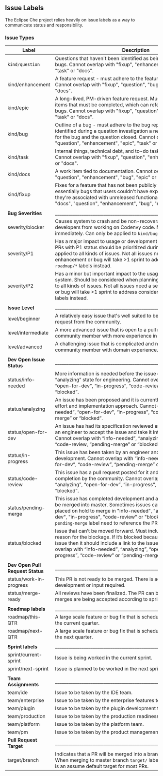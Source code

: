 ## Issue Labels
The Eclipse Che project relies heavily on issue labels as a way to communicate status and responsibility.

### Issue Types
| Label        | Description
| ------------ |-------------
| `kind/question`| Questions that haven't been identified as being feature requests or bugs.  Cannot overlap with "fixup", "enhancement", "bug", "epic", "task" or "docs".
| kind/enhancement| A feature request - must adhere to the feature request template. Cannot overlap with "fixup", "question", "bug", "epic", "task" or "docs".
| kind/epic| A long-lived, PM-driven feature request. Must include a checklist of items that must be completed, which can reference enhancements or bugs.  Cannot overlap with "fixup", "question", "enhancement", "bug", "task" or "docs".
| kind/bug| Outline of a bug - must adhere to the bug report template. If a bug is identified during a question investigation a new issue can be created for the bug and the question closed. Cannot overlap with "fixup", "question", "enhancement", "epic", "task" or "docs".
| kind/task| Internal things, technical debt, and to-do tasks to be performed. Cannot overlap with "fixup", "question", "enhancement", "bug", "epic" or "docs".
| kind/docs| A work item tied to documentation.  Cannot overlap with "fixup", "question", "enhancement", "bug", "epic" or "task".
| kind/fixup| Fixes for a feature that has not been publicly released yet. These are essentially bugs that users couldn't have experienced yet because they're associated with unreleased functionality. Cannot overlap with "docs", "question", "enhancement", "bug", "epic" or "task".
||
| **Bug Severities**| _________________________________________________________________________ |
| severity/blocker| Causes system to crash and be non-recoverable or prevents Codenvy developers from working on Codenvy code.  Must be resolved immediately. Can only be applied to `kind/bugs`.
| severity/P1| Has a major impact to usage or development of the system. Issues / PRs with P1 status should be prioritized during sprint planning. Can be applied to all kinds of issues. Not all issues need a severity. If an enhancement or bug will take >1 sprint to address consider using the `roadmap/*` labels instead.
| severity/P2| Has a minor but important impact to the usage or development of the system. Should be considered when planning sprints. Can be applied to all kinds of issues. Not all issues need a severity. If an enhancement or bug will take >1 sprint to address consider using the `roadmap/*` labels instead.
||
| **Issue Level**| _________________________________________________________________________ |
| level/beginner | A relatively easy issue that's well suited to being addressed by a pull request from the community.
| level/intermediate | A more advanced issue that is open to a pull request from a community member with more experience in Che.
| level/advanced | A challenging issue that is complicated and needs help from a community member with domain experience.
||
| **Dev Open Issue Status**| _________________________________________________________________________ |
| status/info-needed | More information is needed before the issue can move into the “analyzing” state for engineering. Cannot overlap with “analyzing”, “open-for-dev”, “in-progress”, “code-review”, “pending-merge” or “blocked”.
| status/analyzing | An issue has been proposed and it is currently being analyzed for effort and implementation approach. Cannot overlap with “info-needed”, “open-for-dev”, “in-progress”, “code-review” or “pending-merge” or “blocked”.
| status/open-for-dev | An issue has had its specification reviewed and confirmed. Waiting for an engineer to accept the issue and take it into active development.  Cannot overlap with “info-needed”, “analyzing”, “in-progress”, “code-review, “pending-merge” or “blocked”.
| status/in-progress | This issue has been taken by an engineer and is under active development. Cannot overlap with “info-needed”, “analyzing”, “open-for-dev”, “code-review”, “pending-merge” or “blocked”.
| status/code-review | This issue has a pull request posted for it and is awaiting code review completion by the community.  Cannot overlap with “info-needed”, “analyzing”, “open-for-dev”, “in-progress”, “pending-merge” or “blocked”.
| status/pending-merge | This issue has completed development and awaiting authorization to be merged into master. Sometimes issues can be completed, but are placed on hold to merge in "info-needed", "analyzing", "open-for-dev", "in-progress", "code-review" or "blocked". Issues with a `pending-merge` label need to reference the PR(s) that are pending.
| status/blocked | Issue that can’t be moved forward. Must include a comment on the reason for the blockage. If it’s blocked because it depends on another issue then it should include a link to the issue it depends on.Cannot overlap with “info-needed”, “analyzing”, “open-for-dev”, “in-progress”, “code-review” or “pending-merge”.
||
| **Dev Open Pull Request Status**| _________________________________________________________________________ |
| status/work-in-progress | This PR is not ready to be merged. There is additional testing, development or input required.
| status/merge-ready | All reviews have been finalized. The PR can be merged into master if merges are being accepted according to sprint or milestone plan.
||
| **Roadmap labels**| _________________________________________________________________________ |
| roadmap/this-QTR| A large scale feature or bug fix that is scheduled to be addressed in the current quarter.
| roadmap/next-QTR| A large scale feature or bug fix that is scheduled to be addressed in the next quarter.
||
| **Sprint labels**| _________________________________________________________________________ |
| sprint/current-sprint | Issue is being worked in the current sprint.
| sprint/next-sprint | Issue is planned to be worked in the next sprint.
||
| **Team Assignments**| _________________________________________________________________________ |
| team/ide | Issue to be taken by the IDE team.
| team/enterprise | Issue to be taken by the enterprise features team.
| team/plugin | Issue to be taken by the plugin development team.
| team/production | Issue to be taken by the production readiness team.
| team/platform | Issue to be taken by the platform team.
| team/pm | Issue to be taken by the product management team.
| **Pull Request Target**| _________________________________________________________________________ |
| target/branch | Indicates that a PR will be merged into a branch other than master. When merging to master branch `target/` label should not be used as it is an assume default target for most PRs.

